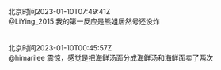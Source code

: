 北京时间2023-01-10T07:49:41Z<br>@LiYing_2015 我的第一反应是熊姐居然号还没炸<br><br><br>北京时间2023-01-10T00:45:57Z<br>@himarilee 震惊，感觉是把海鲜汤面分成海鲜汤和海鲜面卖了两次<br><br><br>
